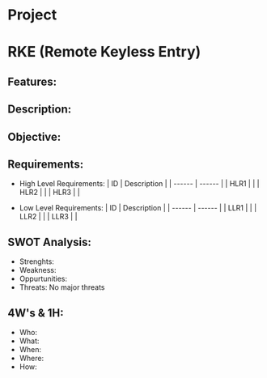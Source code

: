 # Project
# RKE (Remote Keyless Entry)
## Features:
## Description:
## Objective:
## Requirements:
* High Level Requirements:
|  ID  |  Description  |
| ------  | ------  |
|  HLR1  |    | 
|  HLR2  |    |
|  HLR3  |    |

* Low Level Requirements:
|  ID  |  Description  |
|  ------  |  ------  |
|  LLR1  |    |
|  LLR2  |    |
|  LLR3  |    |
## SWOT Analysis:
* Strenghts: 
* Weakness:  
* Oppurtunities: 
* Threats: No major threats
## 4W's & 1H:
* Who: 
* What: 
* When: 
* Where: 
* How: 
